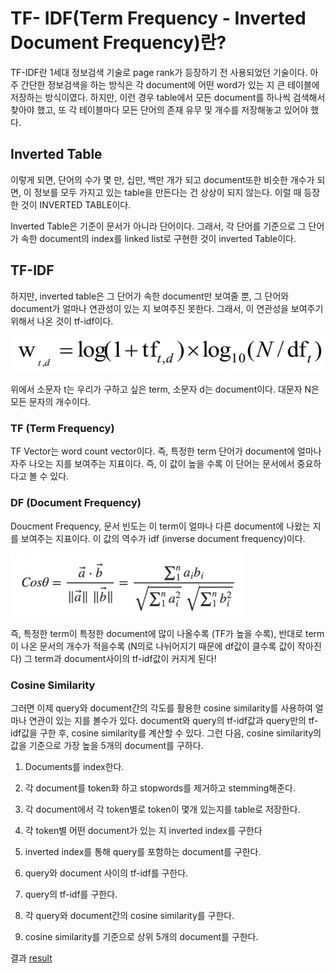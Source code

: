 # TF- IDF(Term Frequency - Inverted Document Frequency)란?

TF-IDF란 1세대 정보검색 기술로 page rank가 등장하기 전 사용되었던 기술이다. 아주 간단한 정보검색을 하는 방식은 각 document에 어떤 word가 있는 지 큰 테이블에 저장하는 방식이였다. 하지만, 이런 경우 table에서 모든 document를 하나씩 검색해서 찾아야 했고, 또 각 테이블마다 모든 단어의 존재 유무 및 개수를 저장해놓고 있어야 했다. 

## Inverted Table
이렇게 되면, 단어의 수가 몇 만, 십만, 백만 개가 되고 document또한 비슷한 개수가 되면, 이 정보를 모두 가지고 있는 table을 만든다는 건 상상이 되지 않는다. 이럴 때 등장한 것이 INVERTED TABLE이다.

Inverted Table은 기준이 문서가 아니라 단어이다. 그래서, 각 단어를 기준으로 그 단어가 속한 document의 index를 linked list로 구현한 것이 inverted Table이다. 

## TF-IDF
하지만, inverted table은 그 단어가 속한 document만 보여줄 뿐, 그 단어와 document가 얼마나 연관성이 있는 지 보여주진 못한다. 그래서, 이 연관성을 보여주기 위해서 나온 것이 tf-idf이다.

![tf_idf_formula](./tf_idf_formula.PNG)

위에서 소문자 t는 우리가 구하고 싶은 term, 소문자 d는 document이다. 대문자 N은 모든 문자의 개수이다. 

### TF (Term Frequency)
TF Vector는 word count vector이다. 즉, 특정한 term 단어가 document에 얼마나 자주 나오는 지를 보여주는 지표이다. 즉, 이 값이 높을 수록 이 단어는 문서에서 중요하다고 볼 수 있다. 

### DF (Document Frequency)
Doucment Frequency, 문서 빈도는 이 term이 얼마나 다른 document에 나왔는 지를 보여주는 지표이다. 이 값의 역수가 idf (inverse document frequency)이다. 

![cosine_similarity](./cosine_similarity.PNG)

즉, 특정한 term이 특정한 document에 많이 나올수록 (TF가 높을 수록), 반대로 term이 나온 문서의 개수가 적을수록 (N의로 나뉘어지기 때문에 df값이 클수록 값이 작아진다) 그 term과 document사이의 tf-idf값이 커지게 된다!

### Cosine Similarity
그러면 이제 query와 document간의 각도를 활용한 cosine similarity를 사용하여 얼마나 연관이 있는 지를 볼수가 있다. document와 query의 tf-idf값과 query만의 tf-idf값을 구한 후, cosine similarity를 계산할 수 있다. 그런 다음, cosine similarity의 값을 기준으로 가장 높을 5개의 document를 구하다.

1. Documents를 index한다. 

2. 각 document를 token화 하고 stopwords를 제거하고 stemming해준다. 

3. 각 document에서 각 token별로 token이 몇개 있는지를 table로 저장한다.

4. 각 token별 어떤 document가 있는 지 inverted index를 구한다

5. inverted index를 통해 query를 포함하는 document를 구한다. 

6. query와 document 사이의 tf-idf를 구한다. 

7. query의 tf-idf를 구한다. 

8. 각 query와 document간의 cosine similarity를 구한다. 

9. cosine similarity를 기준으로 상위 5개의 document를 구한다. 


결과
[result](./result.PNG)
